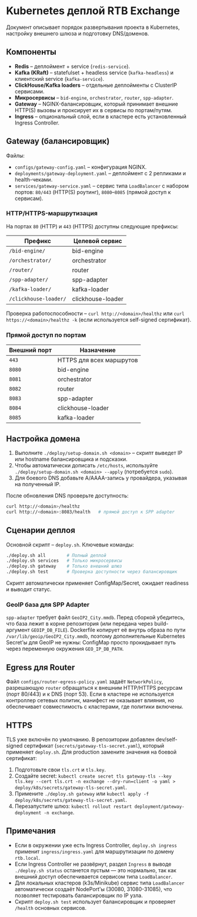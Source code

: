 # Kubernetes деплой RTB Exchange

Документ описывает порядок развертывания проекта в Kubernetes, настройку внешнего шлюза и подготовку DNS/доменов.

## Компоненты

- **Redis** – деплоймент + service (`redis-service`).
- **Kafka (KRaft)** – statefulset + headless service (`kafka-headless`) и клиентский service (`kafka-service`).
- **ClickHouse/Kafka loaders** – отдельные деплойменты с ClusterIP сервисами.
- **Микросервисы** – `bid-engine`, `orchestrator`, `router`, `spp-adapter`.
- **Gateway** – NGINX-балансировщик, который принимает внешние HTTP(S) вызовы и проксирует их в сервисы по портам/путям.
- **Ingress** – опциональный слой, если в кластере есть установленный Ingress Controller.

## Gateway (балансировщик)

Файлы:

- `configs/gateway-config.yaml` – конфигурация NGINX.
- `deployments/gateway-deployment.yaml` – деплоймент с 2 репликами и health-чеками.
- `services/gateway-service.yaml` – сервис типа `LoadBalancer` с набором портов: `80/443` (HTTP(S) роутинг), `8080`–`8085` (прямой доступ к сервисам).

### HTTP/HTTPS-маршрутизация

На портах `80` (HTTP) и `443` (HTTPS) доступны следующие префиксы:

| Префикс                | Целевой сервис |
|------------------------|----------------|
| `/bid-engine/`         | bid-engine     |
| `/orchestrator/`       | orchestrator   |
| `/router/`             | router         |
| `/spp-adapter/`        | spp-adapter    |
| `/kafka-loader/`       | kafka-loader   |
| `/clickhouse-loader/`  | clickhouse-loader |

Проверка работоспособности – `curl http://<domain>/healthz` или `curl https://<domain>/healthz -k` (если используется self-signed сертификат).

### Прямой доступ по портам

| Внешний порт | Назначение |
|--------------|-----------|
| `443`        | HTTPS для всех маршрутов |
| `8080`       | bid-engine |
| `8081`       | orchestrator |
| `8082`       | router |
| `8083`       | spp-adapter |
| `8084`       | clickhouse-loader |
| `8085`       | kafka-loader |

## Настройка домена

1. Выполните `./deploy/setup-domain.sh <domain>` – скрипт выведет IP или hostname балансировщика и подсказки.
2. Чтобы автоматически дописать `/etc/hosts`, используйте `./deploy/setup-domain.sh <domain> --apply` (потребуется `sudo`).
3. Для боевого DNS добавьте A/AAAA-запись у провайдера, указывая на полученный IP.

После обновления DNS проверьте доступность:

```bash
curl http://<domain>/healthz
curl http://<domain>:8083/health   # прямой доступ к SPP adapter
```

## Сценарии деплоя

Основной скрипт – `deploy.sh`. Ключевые команды:

```bash
./deploy.sh all        # Полный деплой
./deploy.sh services   # Только микросервисы
./deploy.sh gateway    # Только внешний шлюз
./deploy.sh test       # Проверка доступности через балансировщик
```

Скрипт автоматически применяет ConfigMap/Secret, ожидает readiness и выводит статус.

### GeoIP база для SPP Adapter

`spp-adapter` требует файл `GeoIP2_City.mmdb`. Перед сборкой убедитесь, что база лежит в корне репозитория (или передана через
build-аргумент `GEOIP_DB_FILE`). Dockerfile копирует её внутрь образа по пути `/var/lib/geoip/GeoIP2_City.mmdb`, поэтому
дополнительные Kubernetes Secret'ы для GeoIP не нужны: ConfigMap просто прокидывает путь через переменную окружения
`GEO_IP_DB_PATH`.

## Egress для Router

Файл `configs/router-egress-policy.yaml` задаёт `NetworkPolicy`, разрешающую `router` обращаться к внешним HTTP/HTTPS ресурсам (порт 80/443) и к DNS (порт 53). Если в кластере не используется контроллер сетевых политик, манифест не оказывает влияния, но обеспечивает совместимость с кластерами, где политики включены.

## HTTPS

TLS уже включён по умолчанию. В репозитории добавлен dev/self-signed сертификат (`secrets/gateway-tls-secret.yaml`), который применяет `deploy.sh`. Для production замените значения на боевой сертификат:

1. Подготовьте свои `tls.crt` и `tls.key`.
2. Создайте secret: `kubectl create secret tls gateway-tls --key tls.key --cert tls.crt -n exchange --dry-run=client -o yaml > deploy/k8s/secrets/gateway-tls-secret.yaml`.
3. Примените `./deploy.sh gateway` или `kubectl apply -f deploy/k8s/secrets/gateway-tls-secret.yaml`.
4. Перезапустите шлюз: `kubectl rollout restart deployment/gateway-deployment -n exchange`.

## Примечания

- Если в окружении уже есть Ingress Controller, `deploy.sh ingress` применит `ingress/ingress.yaml` для маршрутизации по домену `rtb.local`.
- Если Ingress Controller не развёрнут, раздел `Ingress` в выводе `./deploy.sh status` останется пустым — это нормально, так как внешний доступ обеспечивается сервисом типа `LoadBalancer`.
- Для локальных кластеров (k3s/Minikube) сервис типа `LoadBalancer` автоматически создаёт NodePort'ы (30080, 31080-31085), что позволяет тестировать балансировщик по IP узла.
- Скрипт `deploy.sh test` использует балансировщик и проверяет `/health` основных сервисов.
